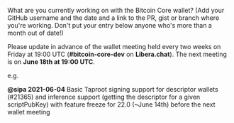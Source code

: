 What are you currently working on with the Bitcoin Core wallet? (Add your GitHub username and the date and a link to the PR, gist or branch where you're working. Don't put your entry below anyone who's more than a month out of date!)

Please update in advance of the wallet meeting held every two weeks on Friday at 19:00 UTC (**#bitcoin-core-dev** on **Libera.chat**). The next meeting is on **June 18th at 19:00 UTC**.

e.g.

**@sipa 2021-06-04** Basic Taproot signing support for descriptor wallets (#21365) and inference support (getting the descriptor for a given scriptPubKey) with feature freeze for 22.0 (~June 14th) before the next wallet meeting